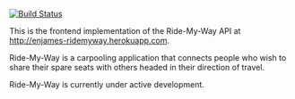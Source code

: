 [![Build Status](https://travis-ci.org/jamesenejo/rmw-frontend.svg?branch=ch-react-setup-160710696)](https://travis-ci.org/jamesenejo/rmw-frontend)

This is the frontend implementation of the Ride-My-Way API at http://enjames-ridemyway.herokuapp.com.

Ride-My-Way is a carpooling application that connects people who wish to share their spare seats with others headed in their direction of travel.

Ride-My-Way is currently under active development.
